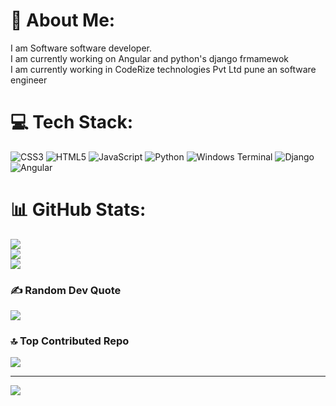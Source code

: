 # 💫 About Me:
I am Software software developer.<br>I am currently working on Angular and python's django frmamewok<br>I am currently working in CodeRize technologies Pvt Ltd pune an software engineer<br>


# 💻 Tech Stack:
![CSS3](https://img.shields.io/badge/css3-%231572B6.svg?style=for-the-badge&logo=css3&logoColor=white) ![HTML5](https://img.shields.io/badge/html5-%23E34F26.svg?style=for-the-badge&logo=html5&logoColor=white) ![JavaScript](https://img.shields.io/badge/javascript-%23323330.svg?style=for-the-badge&logo=javascript&logoColor=%23F7DF1E) ![Python](https://img.shields.io/badge/python-3670A0?style=for-the-badge&logo=python&logoColor=ffdd54) ![Windows Terminal](https://img.shields.io/badge/Windows%20Terminal-%234D4D4D.svg?style=for-the-badge&logo=windows-terminal&logoColor=white) ![Django](https://img.shields.io/badge/django-%23092E20.svg?style=for-the-badge&logo=django&logoColor=white) ![Angular](https://img.shields.io/badge/angular-%23DD0031.svg?style=for-the-badge&logo=angular&logoColor=white)
# 📊 GitHub Stats:
![](https://github-readme-stats.vercel.app/api?username=sanketl0&theme=dark&hide_border=false&include_all_commits=true&count_private=true)<br/>
![](https://github-readme-streak-stats.herokuapp.com/?user=sanketl0&theme=dark&hide_border=false)<br/>
![](https://github-readme-stats.vercel.app/api/top-langs/?username=sanketl0&theme=dark&hide_border=false&include_all_commits=true&count_private=true&layout=compact)

### ✍️ Random Dev Quote
![](https://quotes-github-readme.vercel.app/api?type=horizontal&theme=radical)

### 🔝 Top Contributed Repo
![](https://github-contributor-stats.vercel.app/api?username=sanketl0&limit=5&theme=dark&combine_all_yearly_contributions=true)

---
[![](https://visitcount.itsvg.in/api?id=sanketl0&icon=0&color=0)](https://visitcount.itsvg.in)

<!-- Proudly created with GPRM ( https://gprm.itsvg.in ) -->